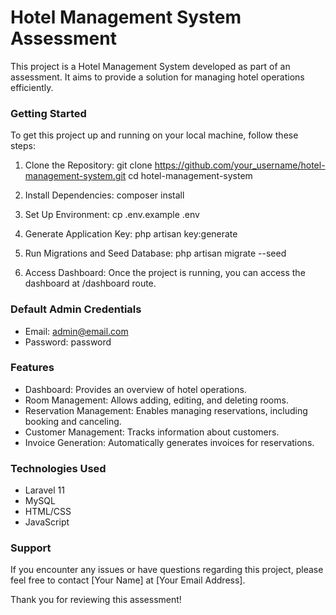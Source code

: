 # Hotel Management System Assessment

This project is a Hotel Management System developed as part of an assessment. It aims to provide a solution for managing hotel operations efficiently.

### Getting Started

To get this project up and running on your local machine, follow these steps:

1. Clone the Repository:
   git clone https://github.com/your_username/hotel-management-system.git
   cd hotel-management-system

2. Install Dependencies:
   composer install

3. Set Up Environment:
   cp .env.example .env

4. Generate Application Key:
   php artisan key:generate

5. Run Migrations and Seed Database:
   php artisan migrate --seed

6. Access Dashboard:
   Once the project is running, you can access the dashboard at /dashboard route.

### Default Admin Credentials

- Email: admin@email.com
- Password: password

### Features

- Dashboard: Provides an overview of hotel operations.
- Room Management: Allows adding, editing, and deleting rooms.
- Reservation Management: Enables managing reservations, including booking and canceling.
- Customer Management: Tracks information about customers.
- Invoice Generation: Automatically generates invoices for reservations.

### Technologies Used

- Laravel 11
- MySQL
- HTML/CSS
- JavaScript

### Support

If you encounter any issues or have questions regarding this project, please feel free to contact [Your Name] at [Your Email Address].

Thank you for reviewing this assessment!
